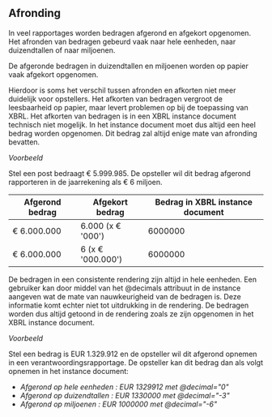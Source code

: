 ## Afronding

In veel rapportages worden bedragen afgerond en afgekort opgenomen. Het afronden van bedragen gebeurd vaak naar hele eenheden, naar duizendtallen of naar miljoenen.

De afgeronde bedragen in duizendtallen en miljoenen worden op papier vaak afgekort opgenomen.

Hierdoor is soms het verschil tussen afronden en afkorten niet meer duidelijk voor opstellers. Het afkorten van bedragen vergroot de leesbaarheid op papier, maar levert problemen op bij de toepassing van XBRL. Het afkorten van bedragen is in een XBRL instance document technisch niet mogelijk. In het instance document moet dus altijd een heel bedrag worden opgenomen. Dit bedrag zal altijd enige mate van afronding bevatten.

_Voorbeeld_

Stel een post bedraagt € 5.999.985. De opsteller wil dit bedrag afgerond rapporteren in de jaarrekening als € 6 miljoen.

| **Afgerond bedrag** | **Afgekort bedrag** | **Bedrag in XBRL instance document**
| --- | --- | --- |
| € 6.000.000 | 6.000 (x € '000') | 6000000 |
| € 6.000.000 | 6 (x € '000.000') | 6000000 |

De bedragen in een consistente rendering zijn altijd in hele eenheden. Een gebruiker kan door middel van het @decimals attribuut in de instance aangeven wat de mate van nauwkeurigheid van de bedragen is. Deze informatie komt echter niet tot uitdrukking in de rendering. De bedragen worden dus altijd getoond in de rendering zoals ze zijn opgenomen in het XBRL instance document.

_Voorbeeld_

Stel een bedrag is EUR 1.329.912 en de opsteller wil dit afgerond opnemen in een verantwoordingsrapportage. De opsteller kan dit bedrag dan als volgt opnemen in het instance document:

- _Afgerond op hele eenheden : EUR 1329912 met @decimal=&quot;0&quot;_
- _Afgerond op duizendtallen : EUR 1330000 met @decimal=&quot;-3&quot;_
- _Afgerond op miljoenen : EUR 1000000 met @decimal=&quot;-6&quot;_
